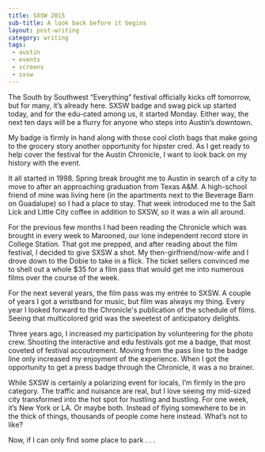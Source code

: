 ```yaml
---
title: SXSW 2015
sub-title: A look back before it begins
layout: post-writing
category: writing
tags:
 - austin
 - events
 - screens
 - sxsw
---
```

The South by Southwest “Everything” festival officially kicks off tomorrow, but for many, it’s already here. SXSW badge and swag pick up started today, and for the edu-cated among us, it started Monday. Either way, the next ten days will be a flurry for anyone who steps into Austin’s downtown. 

My badge is firmly in hand along with those cool cloth bags that make going to the grocery story another opportunity for hipster cred. As I get ready to help cover the festival for the Austin Chronicle, I want to look back on my history with the event.

It all started in 1998. Spring break brought me to Austin in search of a city to move to after an approaching graduation from Texas A&M. A high-school friend of mine was living here (in the apartments next to the Beverage Barn on Guadalupe) so I had a place to stay. That week introduced me to the Salt Lick and Little City coffee in addition to SXSW, so it was a win all around.

For the previous few months I had been reading the Chronicle which was brought in every week to Marooned, our lone independent record store in College Station. That got me prepped, and after reading about the film festival, I decided to give SXSW a shot. My then-girlfriend/now-wife and I drove down to the Dobie to take in a flick. The ticket sellers convinced me to shell out a whole $35 for a film pass that would get me into numerous films over the course of the week.

For the next several years, the film pass was my entrée to SXSW. A couple of years I got a wristband for music, but film was always my thing. Every year I looked forward to the Chronicle's publication of the schedule of films. Seeing that multicolored grid was the sweetest of anticipatory delights. 

Three years ago, I increased my participation by volunteering for the photo crew. Shooting the interactive and edu festivals got me a badge, that most coveted of festival accoutrement. Moving from the pass line to the badge line only increased my enjoyment of the experience. When I got the opportunity to get a press badge through the Chronicle, it was a no brainer.

While SXSW is certainly a polarizing event for locals, I’m firmly in the pro category. The traffic and nuisance are real, but I love seeing my mid-sized city transformed into the hot spot for hustling and bustling. For one week, it’s New York or LA. Or maybe both. Instead of flying somewhere to be in the thick of things, thousands of people come here instead. What’s not to like?

Now, if I can only find some place to park . . .


<!-- <a href="" target="blank">
  <img src="" alt="">
</a> -->

<!-- (Originally published by the Austin Chronicle on XXXXXX under the title [title](http).) -->